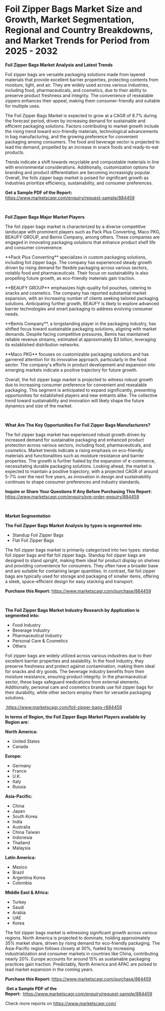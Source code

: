 <p><h1>Foil Zipper Bags Market Size and Growth, Market Segmentation, Regional and Country Breakdowns, and Market Trends for Period from 2025 -  2032</h1></p><p><strong>Foil Zipper Bags Market Analysis and Latest Trends</strong></p>
<p><p>Foil zipper bags are versatile packaging solutions made from layered materials that provide excellent barrier properties, protecting contents from moisture, light, and air. They are widely used across various industries, including food, pharmaceuticals, and cosmetics, due to their ability to preserve product freshness and integrity. The convenience of resealable zippers enhances their appeal, making them consumer-friendly and suitable for multiple uses.</p><p>The Foil Zipper Bags Market is expected to grow at a CAGR of 8.7% during the forecast period, driven by increasing demand for sustainable and efficient packaging solutions. Factors contributing to market growth include the rising trend toward eco-friendly materials, technological advancements in bag manufacturing, and the growing preference for convenient packaging among consumers. The food and beverage sector is projected to lead the demand, propelled by an increase in snack foods and ready-to-eat products.</p><p>Trends indicate a shift towards recyclable and compostable materials in line with environmental considerations. Additionally, customization options for branding and product differentiation are becoming increasingly popular. Overall, the foils zipper bags market is poised for significant growth as industries prioritize efficiency, sustainability, and consumer preferences.</p></p>
<p><strong>Get a Sample PDF of the Report:&nbsp;</strong> <a href="https://www.marketscagr.com/enquiry/request-sample/884459?utm_campaign=1889&utm_medium=2&utm_source=Github&utm_content=ia&utm_term=07022025&utm_id=foil-zipper-bags">https://www.marketscagr.com/enquiry/request-sample/884459</a></p>
<p>&nbsp;</p>
<p><strong>Foil Zipper Bags Major Market Players</strong></p>
<p><p>The foil zipper bags market is characterized by a diverse competitive landscape with prominent players such as Pack Plus Converting, Maco PKG, BEAUFY GROUP, and Bemis Company, among others. These companies are engaged in innovating packaging solutions that enhance product shelf life and consumer convenience.</p><p>**Pack Plus Converting** specializes in custom packaging solutions, including foil zipper bags. The company has experienced steady growth driven by rising demand for flexible packaging across various sectors, notably food and pharmaceuticals. Their focus on sustainability is also propelling future growth, as eco-friendly materials gain traction.</p><p>**BEAUFY GROUP** emphasizes high-quality foil pouches, catering to snacks and cosmetics. The company has reported substantial market expansion, with an increasing number of clients seeking tailored packaging solutions. Anticipating further growth, BEAUFY is likely to explore advanced barrier technologies and smart packaging to address evolving consumer needs.</p><p>**Bemis Company**, a longstanding player in the packaging industry, has shifted focus toward sustainable packaging solutions, aligning with market demands. Despite facing competitive pressures, Bemis has maintained reliable revenue streams, estimated at approximately $3 billion, leveraging its established distribution networks.</p><p>**Maco PKG** focuses on customizable packaging solutions and has garnered attention for its innovative approach, particularly in the food sector. The company's efforts in product development and expansion into emerging markets indicate a positive trajectory for future growth.</p><p>Overall, the foil zipper bags market is projected to witness robust growth due to increasing consumer preference for convenient and resealable packaging. This segment is anticipated to expand significantly, presenting opportunities for established players and new entrants alike. The collective trend toward sustainability and innovation will likely shape the future dynamics and size of the market.</p></p>
<p>&nbsp;</p>
<p><strong>What Are The Key Opportunities For Foil Zipper Bags Manufacturers?</strong></p>
<p><p>The foil zipper bags market has experienced robust growth driven by increased demand for sustainable packaging and enhanced product protection across various sectors, including food, pharmaceuticals, and cosmetics. Market trends indicate a rising emphasis on eco-friendly materials and functionalities such as moisture resistance and barrier properties. The growth is further fueled by the expansion of e-commerce, necessitating durable packaging solutions. Looking ahead, the market is expected to maintain a positive trajectory, with a projected CAGR of around 5-7% over the next five years, as innovation in design and sustainability continues to shape consumer preferences and industry standards.</p></p>
<p><strong>Inquire or Share Your Questions If Any Before Purchasing This Report:</strong> <a href="https://www.marketscagr.com/enquiry/pre-order-enquiry/884459?utm_campaign=1889&utm_medium=2&utm_source=Github&utm_content=ia&utm_term=07022025&utm_id=foil-zipper-bags">https://www.marketscagr.com/enquiry/pre-order-enquiry/884459</a></p>
<p>&nbsp;</p>
<p><strong>Market Segmentation</strong></p>
<p><strong>The Foil Zipper Bags Market Analysis by types is segmented into:</strong></p>
<p><ul><li>Standup Foil Zipper Bags</li><li>Flat Foil Zipper Bags</li></ul></p>
<p><p>The foil zipper bags market is primarily categorized into two types: standup foil zipper bags and flat foil zipper bags. Standup foil zipper bags are designed to stand upright, making them ideal for product display on shelves and providing convenience for consumers. They often have a broader base and are suitable for containing larger quantities. In contrast, flat foil zipper bags are typically used for storage and packaging of smaller items, offering a sleek, space-efficient design for easy stacking and transport.</p></p>
<p><strong>Purchase this Report:&nbsp;</strong><a href="https://www.marketscagr.com/purchase/884459?utm_campaign=1889&utm_medium=2&utm_source=Github&utm_content=ia&utm_term=07022025&utm_id=foil-zipper-bags">https://www.marketscagr.com/purchase/884459</a></p>
<p>&nbsp;</p>
<p><strong>The Foil Zipper Bags Market Industry Research by Application is segmented into:</strong></p>
<p><ul><li>Food Industry</li><li>Beverage Industry</li><li>Pharmaceutical Industry</li><li>Personal Care & Cosmetics</li><li>Others</li></ul></p>
<p><p>Foil zipper bags are widely utilized across various industries due to their excellent barrier properties and sealability. In the food industry, they preserve freshness and protect against contamination, making them ideal for snacks and dry goods. The beverage industry benefits from their moisture resistance, ensuring product integrity. In the pharmaceutical sector, these bags safeguard medications from external elements. Additionally, personal care and cosmetics brands use foil zipper bags for their durability, while other sectors employ them for versatile packaging solutions.</p></p>
<p><a href="https://www.marketscagr.com/foil-zipper-bags-r884459?utm_campaign=1889&utm_medium=2&utm_source=Github&utm_content=ia&utm_term=07022025&utm_id=foil-zipper-bags">&nbsp;https://www.marketscagr.com/foil-zipper-bags-r884459</a></p>
<p><strong>In terms of Region, the Foil Zipper Bags Market Players available by Region are:</strong></p>
<p>
    <p> <strong> North America: </strong>
        <ul>
            <li>United States</li>
            <li>Canada</li>
        </ul>
        </p> 
    <p> <strong> Europe: </strong>
        <ul>
            <li>Germany</li>
            <li>France</li>
            <li>U.K.</li>
            <li>Italy</li>
            <li>Russia</li>
        </ul>
        </p> 
    <p> <strong> Asia-Pacific: </strong>
        <ul>
            <li>China</li>
            <li>Japan</li>
            <li>South Korea</li>
            <li>India</li>
            <li>Australia</li>
            <li>China Taiwan</li>
            <li>Indonesia</li>
            <li>Thailand</li>
            <li>Malaysia</li>
        </ul>
        </p> 
    <p> <strong> Latin America: </strong>
        <ul>
            <li>Mexico</li>
            <li>Brazil</li>
            <li>Argentina Korea</li>
            <li>Colombia</li>
        </ul>
        </p> 
    <p> <strong> Middle East & Africa: </strong>
        <ul>
            <li>Turkey</li>
            <li>Saudi</li>
            <li>Arabia</li>
            <li>UAE</li>
            <li>Korea</li>
        </ul>
    </p>
    </p>
<p><p>The foil zipper bags market is witnessing significant growth across various regions. North America is projected to dominate, holding approximately 35% market share, driven by rising demand for eco-friendly packaging. The Asia-Pacific region follows closely at 30%, fueled by increasing industrialization and consumer markets in countries like China, contributing nearly 20%. Europe accounts for around 15% as sustainable packaging practices gain traction. Predictably, North America and APAC are poised to lead market expansion in the coming years.</p></p>
<p><strong>Purchase this Report: </strong><a href="https://www.marketscagr.com/purchase/884459?utm_campaign=1889&utm_medium=2&utm_source=Github&utm_content=ia&utm_term=07022025&utm_id=foil-zipper-bags">https://www.marketscagr.com/purchase/884459</a></p>
<p>&nbsp;<strong>Get a Sample PDF of the Report:&nbsp;&nbsp;</strong><a href="https://www.marketscagr.com/enquiry/request-sample/884459?utm_campaign=1889&utm_medium=2&utm_source=Github&utm_content=ia&utm_term=07022025&utm_id=foil-zipper-bags">https://www.marketscagr.com/enquiry/request-sample/884459</a></p>
<p><strong></strong></p>
<p>Check more reports on <a href="https://www.marketscagr.com/?utm_campaign=1889&utm_medium=2&utm_source=Github&utm_content=ia&utm_term=07022025&utm_id=foil-zipper-bags">https://www.marketscagr.com/</a></p>